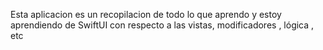Esta aplicacion es un recopilacion de todo lo que aprendo y estoy aprendiendo de SwiftUI 
con respecto a las vistas, modificadores , lógica , etc
